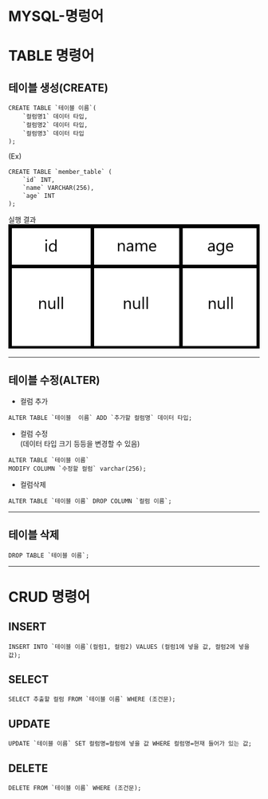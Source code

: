 # MYSQL-명렁어
# TABLE 명령어
## 테이블 생성(CREATE)
```
CREATE TABLE `테이블 이름`(
    `컬럼명1` 데이터 타입,
    `컬럼명2` 데이터 타입,
    `컬럼명3` 데이터 타입
);
```
(Ex)
```
CREATE TABLE `member_table` (
    `id` INT,
    `name` VARCHAR(256),
    `age` INT
);
```
실행 결과
![테이블3](%ED%85%8C%EC%9D%B4%EB%B8%94(3).png)

---
## 테이블 수정(ALTER)
+ 컬럼 추가
```
ALTER TABLE `테이블  이름` ADD `추가할 컬럼명` 데이터 타입;
```
+ 컬럼 수정<br>(데이터 타입 크기 등등을 변경할 수 있음)
```
ALTER TABLE `테이블 이름`
MODIFY COLUMN `수정할 컬럼` varchar(256);
```
+ 컬럼삭제
```
ALTER TABLE `테이블 이름` DROP COLUMN `컬럼 이름`;
```

---
## 테이블 삭제
```
DROP TABLE `테이블 이름`;
```

---
# CRUD 명령어
## INSERT
```
INSERT INTO `테이블 이름`(컬럼1, 컬럼2) VALUES (컬럼1에 넣을 값, 컬럼2에 넣을 값);
```
## SELECT
```
SELECT 추출할 컬럼 FROM `테이블 이름` WHERE (조건문);
```
## UPDATE
```
UPDATE `테이블 이름` SET 컬럼명=컬럼에 넣을 값 WHERE 컬럼명=현재 들어가 있는 값;
```
## DELETE
```
DELETE FROM `테이블 이름` WHERE (조건문);
```